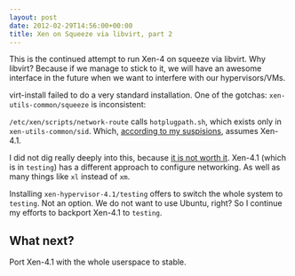 ```yaml
---
layout: post
date: 2012-02-29T14:56:00+00:00
title: Xen on Squeeze via libvirt, part 2
---
```


This is the continued attempt to run Xen-4 on squeeze via libvirt. Why libvirt?
Because if we manage to stick to it, we will have an awesome interface in the
future when we want to interfere with our hypervisors/VMs.

virt-install failed to do a very standard installation. One of the gotchas:
`xen-utils-common/squeeze` is inconsistent:

`/etc/xen/scripts/network-route` calls `hotplugpath.sh`, which exists only in
`xen-utils-common/sid`. Which, [according to my suspisions][suspisions], assumes Xen-4.1.

I did not dig really deeply into this, because [it is not worth
it][xen_networking]. Xen-4.1 (which is in `testing`) has a different approach
to configure networking. As well as many things like `xl` instead of `xm`.

Installing `xen-hypervisor-4.1/testing` offers to switch the whole system to
`testing`. Not an option. We do not want to use Ubuntu, right? So I continue my
efforts to backport Xen-4.1 to `testing`.

What next?
----------

Port Xen-4.1 with the whole userspace to stable.

[xen_networking]: http://wiki.xen.org/xenwiki/HostConfiguration/Networking
[suspisions]: http://lists.fedoraproject.org/pipermail/xen/2011-February/005369.html
